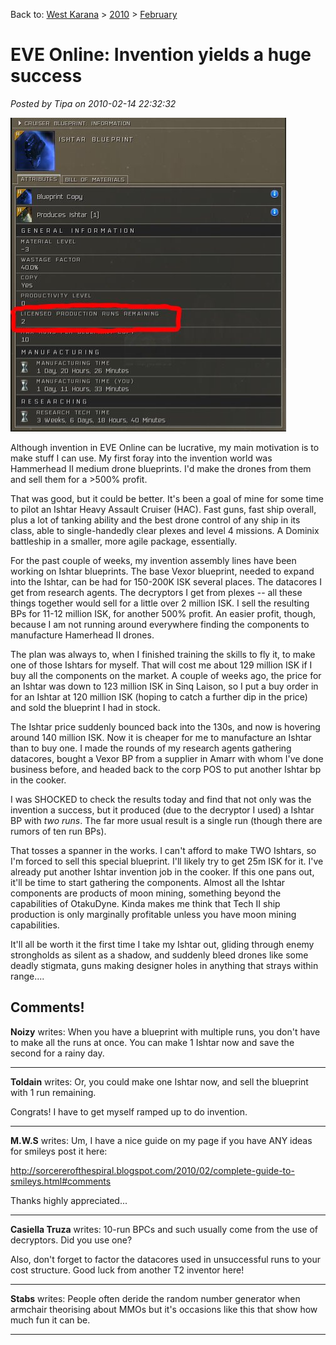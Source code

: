Back to: [West Karana](/posts/westkarana.md) > [2010](/posts/2010/westkarana.md) > [February](./westkarana.md)
# EVE Online: Invention yields a huge success

*Posted by Tipa on 2010-02-14 22:32:32*

![](../../../uploads/2010/02/ishtarbp.jpg "Ishtar Two Run BP")

Although invention in EVE Online can be lucrative, my main motivation is to make stuff I can use. My first foray into the invention world was Hammerhead II medium drone blueprints. I'd make the drones from them and sell them for a >500% profit.

That was good, but it could be better. It's been a goal of mine for some time to pilot an Ishtar Heavy Assault Cruiser (HAC). Fast guns, fast ship overall, plus a lot of tanking ability and the best drone control of any ship in its class, able to single-handedly clear plexes and level 4 missions. A Dominix battleship in a smaller, more agile package, essentially.

For the past couple of weeks, my invention assembly lines have been working on Ishtar blueprints. The base Vexor blueprint, needed to expand into the Ishtar, can be had for 150-200K ISK several places. The datacores I get from research agents. The decryptors I get from plexes -- all these things together would sell for a little over 2 million ISK. I sell the resulting BPs for 11-12 million ISK, for another 500% profit. An easier profit, though, because I am not running around everywhere finding the components to manufacture Hamerhead II drones.

The plan was always to, when I finished training the skills to fly it, to make one of those Ishtars for myself. That will cost me about 129 million ISK if I buy all the components on the market. A couple of weeks ago, the price for an Ishtar was down to 123 million ISK in Sinq Laison, so I put a buy order in for an Ishtar at 120 million ISK (hoping to catch a further dip in the price) and sold the blueprint I had in stock.

The Ishtar price suddenly bounced back into the 130s, and now is hovering around 140 million ISK. Now it is cheaper for me to manufacture an Ishtar than to buy one. I made the rounds of my research agents gathering datacores, bought a Vexor BP from a supplier in Amarr with whom I've done business before, and headed back to the corp POS to put another Ishtar bp in the cooker.

I was SHOCKED to check the results today and find that not only was the invention a success, but it produced (due to the decryptor I used) a Ishtar BP with *two runs*. The far more usual result is a single run (though there are rumors of ten run BPs).

That tosses a spanner in the works. I can't afford to make TWO Ishtars, so I'm forced to sell this special blueprint. I'll likely try to get 25m ISK for it. I've already put another Ishtar invention job in the cooker. If this one pans out, it'll be time to start gathering the components. Almost all the Ishtar components are products of moon mining, something beyond the capabilities of OtakuDyne. Kinda makes me think that Tech II ship production is only marginally profitable unless you have moon mining capabilities.

It'll all be worth it the first time I take my Ishtar out, gliding through enemy strongholds as silent as a shadow, and suddenly bleed drones like some deadly stigmata, guns making designer holes in anything that strays within range....

## Comments!

**Noizy** writes: When you have a blueprint with multiple runs, you don't have to make all the runs at once. You can make 1 Ishtar now and save the second for a rainy day.

---

**Toldain** writes: Or, you could make one Ishtar now, and sell the blueprint with 1 run remaining.

Congrats! I have to get myself ramped up to do invention.

---

**M.W.S** writes: Um, I have a nice guide on my page if you have ANY ideas for smileys post it here:

http://sorcererofthespiral.blogspot.com/2010/02/complete-guide-to-smileys.html#comments


Thanks highly appreciated...

---

**Casiella Truza** writes: 10-run BPCs and such usually come from the use of decryptors. Did you use one?

Also, don't forget to factor the datacores used in unsuccessful runs to your cost structure. Good luck from another T2 inventor here!

---

**Stabs** writes: People often deride the random number generator when armchair theorising about MMOs but it's occasions like this that show how much fun it can be.

---


